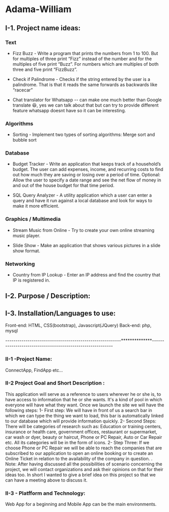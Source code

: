 # Adama-William

## I-1. Project name ideas:

### Text

   - Fizz Buzz - Write a program that prints the numbers from 1 to 100. But for multiples of three print “Fizz” instead of the number and for the multiples of five print “Buzz”. For numbers which are multiples of both three and five print “FizzBuzz”.

   - Check if Palindrome - Checks if the string entered by the user is a palindrome. That is that it reads the same forwards as backwards like “racecar”

   - Chat translator for Whatsapp -- can make one much better than Google translate :laughing:, yes we can talk about that but can try to provide different feature whatsapp doesnt have so it can be interesting.
   

### Algorithms

  - Sorting - Implement two types of sorting algorithms: Merge sort and bubble sort

### Database

  - Budget Tracker - Write an application that keeps track of a household’s budget. The user can add expenses, income, and recurring costs to find out how much they are saving or losing over a period of time. Optional: Allow the user to specify a date range and see the net flow of money in and out of the house budget for that time period.

  - SQL Query Analyzer - A utility application which a user can enter a query and have it run against a local database and look for ways to make it more efficient.

### Graphics / Multimedia

  - Stream Music from Online - Try to create your own online streaming music player.

  - Slide Show - Make an application that shows various pictures in a slide show format.

### Networking

  - Country from IP Lookup - Enter an IP address and find the country that IP is registered in.

## I-2. Purpose / Description:

## I-3. Installation/Languages to use:
Front-end: HTML, CSS(bootstrap), Javascript(JQuery)
Back-end: php, mysql

---------------------------------------------------------**************-----------------------------------------------------------

### II-1 -Project Name: 
ConnectApp, FindApp etc...
### II-2 Project Goal and Short Description : 
This application will serve as a reference to users wherever he or she is, to have access to information that he or she wants. It's a kind of pool in which everyone will have what they want.
Once we launch the site we will have the following steps:
1- First step: We will have in front of us a search bar in which we can type the thing we want to load, this bar is automatically linked to our database which will provide information quickly.
2- Second Steps: There will be categories of research such as: Education or training centers, insurance or health care, government offices, restaurant or supermarket, car wash or dyer, beauty or haircut, Phone or PC Repair, Auto or Car Repair etc. All its categories will be in the form of icons.
2- Step Three: If we choose Phone or PC Repair we will be able to reach the companies that are subscribed to our application to open an online booking or to create an Online Ticket in relation to the availability of the company in question. .
Note: After having discussed all the possibilities of scenario concerning the project, we will contact organizations and ask their opinions on that for their ideas too.
In short I wanted to give a brief idea on this project so that we can have a meeting above to discuss it.
### II-3 - Platfform and Technology: 
Web App for a beginning and Mobile App can be the main environments. 

